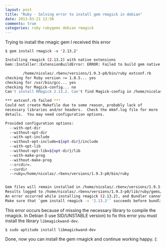 ```yaml
---
layout: post
title: "Ruby - Solving error to install gem rmagick in debian"
date: 2013-03-21 12:58
comments: true
categories: ruby rubygems debian rmagick
---
```


Trying to install the rmagic gem I received this error

    $ gem install rmagick -v '2.13.2'

<!-- more -->

``` bash
Installing rmagick (2.13.2) with native extensions 
Gem::Installer::ExtensionBuildError: ERROR: Failed to build gem native extension.

        /home/nicolas/.rbenv/versions/1.9.3-p0/bin/ruby extconf.rb 
checking for Ruby version >= 1.8.5... yes
checking for /usr/bin/gcc... yes
checking for Magick-config... no
Can't install RMagick 2.13.2. Can't find Magick-config in /home/nicolas/.rbenv/versions/1.9.3-p0/bin:/usr/lib/rbenv/libexec:/home/nicolas/.rbenv/plugins/ruby-build/bin:/home/nicolas/.rbenv/shims:/usr/local/bin:/usr/bin:/bin:/usr/local/games:/usr/games:/home/nicolas/bin:/usr/local/java/:/home/nicolas/bin:/usr/local/java/:/home/nicolas/bin:/usr/local/java/jre1.7.0_04:/home/nicolas/bin:/usr/local/java/jre1.7.0_04:/home/nicolas/bin:/usr/local/java/jre1.7.0_05:/home/nicolas/bin:/usr/local/java/jre1.7.0_05

*** extconf.rb failed ***
Could not create Makefile due to some reason, probably lack of
necessary libraries and/or headers.  Check the mkmf.log file for more
details.  You may need configuration options.

Provided configuration options:
  --with-opt-dir
  --without-opt-dir
  --with-opt-include
  --without-opt-include=${opt-dir}/include
  --with-opt-lib
  --without-opt-lib=${opt-dir}/lib
  --with-make-prog
  --without-make-prog
  --srcdir=.
  --curdir
  --ruby=/home/nicolas/.rbenv/versions/1.9.3-p0/bin/ruby


Gem files will remain installed in /home/nicolas/.rbenv/versions/1.9.3-p0/lib/ruby/gems/1.9.1/gems/rmagick-2.13.2 for inspection.
Results logged to /home/nicolas/.rbenv/versions/1.9.3-p0/lib/ruby/gems/1.9.1/gems/rmagick-2.13.2/ext/RMagick/gem_make.out
An error occurred while installing rmagick (2.13.2), and Bundler cannot continue.
Make sure that `gem install rmagick -v '2.13.2'` succeeds before bundling.
```

This error occurs because of missing the necessary library to compile the rmagick. In Debian (I use SID/UNSTABLE version) to fix this error you must install the library `libmagickwand-dev`.

    $ sudo aptitude install libmagickwand-dev

Done, now you can install the gem rmagick and continue working happy. (:

